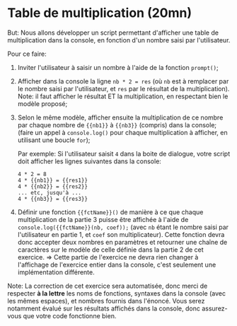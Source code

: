 # Table de multiplication (20mn)

But: Nous allons développer un script permettant d'afficher une table de multiplication dans la console, en fonction d'un nombre saisi par l'utilisateur.

Pour ce faire:

1. Inviter l'utilisateur à saisir un nombre à l'aide de la fonction `prompt()`;
2. Afficher dans la console la ligne `nb * 2 = res` (où `nb` est à remplacer par le nombre saisi par l'utilisateur, et `res` par le résultat de la multiplication). Note: il faut afficher le résultat ET la multiplication, en respectant bien le modèle proposé;
3. Selon le même modèle, afficher ensuite la multiplication de ce nombre par chaque nombre de `{{nb1}}` à `{{nb3}}` (compris) dans la console; (faire un appel à `console.log()` pour chaque multiplication à afficher, en utilisant une boucle `for`);

    Par exemple: Si l'utilisateur saisit `4` dans la boite de dialogue, votre script doit afficher les lignes suivantes dans la console:

    ```
    4 * 2 = 8
    4 * {{nb1}} = {{res1}}
    4 * {{nb2}} = {{res2}}
    ... etc, jusqu'à ...
    4 * {{nb3}} = {{res3}}
    ```

4. Définir une fonction `{{fctName}}()` de manière à ce que chaque multiplication de la partie 3 puisse être affichée à l'aide de `console.log({{fctName}}(nb, coef));` (avec `nb` étant le nombre saisi par l'utilisateur en partie 1, et `coef` son multiplicateur). Cette fonction devra donc accepter deux nombres en paramètres et retourner une chaîne de caractères sur le modèle de celle définie dans la partie 2 de cet exercice. => Cette partie de l'exercice ne devra rien changer à l'affichage de l'exercice entier dans la console, c'est seulement une implémentation différente.

Note: La correction de cet exercice sera automatisée, donc merci de respecter **à la lettre** les noms de fonctions, syntaxes dans la console (avec les mêmes espaces), et nombres fournis dans l'énoncé. Vous serez notamment évalué sur les résultats affichés dans la console, donc assurez-vous que votre code fonctionne bien.
